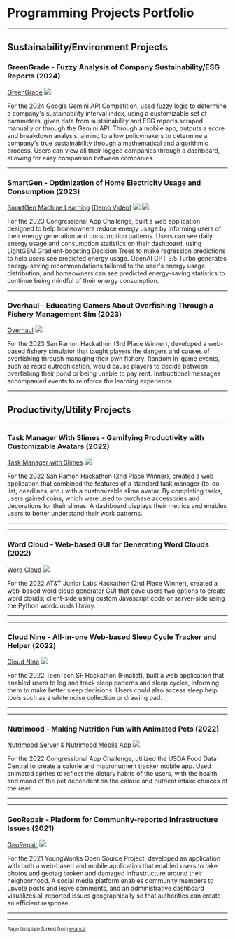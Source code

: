 # Programming Projects Portfolio

---

## Sustainability/Environment Projects

### GreenGrade - Fuzzy Analysis of Company Sustainability/ESG Reports (2024)
[GreenGrade](https://github.com/KOL305/GreenGrade)
<img src="images/prog-project-img/smartgen-dashboard"/>

For the 2024 Google Gemini API Competition, used fuzzy logic to determine a company's sustainability interval index, using a customizable set of parameters, given data from sustainability and ESG reports scraped manually or through the Gemini API. Through a mobile app, outputs a score and breakdown analysis, aiming to allow policymakers to determine a company's true sustainability through a mathematical and algorithmic process. Users can view all their logged companies through a dashboard, allowing for easy comparison between companies.

---
### SmartGen - Optimization of Home Electricity Usage and Consumption (2023)
[SmartGen Machine Learning](https://github.com/KOL305/smart-gen) [[Demo Video]](https://youtu.be/Aekci3r5V8A?si=KYZFIJLS2oHUSIPP)
<img src="images/prog-project-img/smartgen-dashboard.png"/>
<img src="images/prog-project-img/smartgen-comparison.png"/>

For the 2023 Congressional App Challenge, built a web application designed to help homeowners reduce energy usage by informing users of their energy generation and consumption patterns. Users can see daily energy usage and consumption statistics on their dashboard, using LightGBM Gradient-boosting Decision Trees to make regression predictions to help users see predicted energy usage. OpenAI GPT 3.5 Turbo generates energy-saving recommendations tailored to the user's energy usage distribution, and homeowners can see predicted energy-saving statistics to continue being mindful of their energy consumption.


---
### Overhaul - Educating Gamers About Overfishing Through a Fishery Management Sim (2023)
[Overhaul](https://github.com/KOL305/overhaul)
<img src="images/dummy_thumbnail.jpg?raw=true"/>

For the 2023 San Ramon Hackathon (3rd Place Winner), developed a web-based fishery simulator that taught players the dangers and causes of overfishing through managing their own fishery. Random in-game events, such as rapid eutrophication, would cause players to decide between overfishing their pond or being unable to pay rent. Instructional messages accompanied events to reinforce the learning experience.

---

## Productivity/Utility Projects

---
### Task Manager With Slimes - Gamifying Productivity with Customizable Avatars (2022)
[Task Manager with Slimes](https://github.com/KOL305/task-manager-with-slimes)
<img src="images/dummy_thumbnail.jpg?raw=true"/>

For the 2022 San Ramon Hackathon (2nd Place Winner), created a web application that combined the features of a standard task manager (to-do list, deadlines, etc.) with a customizable slime avatar. By completing tasks, users gained coins, which were used to purchase accessories and decorations for their slimes. A dashboard displays their metrics and enables users to better understand their work patterns.

---

---
### Word Cloud - Web-based GUI for Generating Word Clouds (2022)
[Word Cloud](https://github.com/KOL305/word-cloud)
<img src="images/dummy_thumbnail.jpg?raw=true"/>

For the 2022 AT&T Junior Labs Hackathon (2nd Place Winner), created a web-based word cloud generator GUI that gave users two options to create word clouds: client-side using custom Javascript code or server-side using the Python wordclouds library.

---

---
### Cloud Nine - All-in-one Web-based Sleep Cycle Tracker and Helper (2022)
[Cloud Nine](https://github.com/KOL305/cloud-nine)
<img src="images/dummy_thumbnail.jpg?raw=true"/>

For the 2022 TeenTech SF Hackathon (Finalist), built a web application that enabled users to log and track sleep patterns and sleep cycles, informing them to make better sleep decisions. Users could also access sleep help tools such as a white noise collection or drawing pad.

---

---
### Nutrimood - Making Nutrition Fun with Animated Pets (2022)
[Nutrimood Server](https://github.com/KOL305/nutrimood-server) & [Nutrimood Mobile App](https://github.com/KOL305/nutrimood-mobile)
<img src="images/dummy_thumbnail.jpg?raw=true"/>

For the 2022 Congressional App Challenge, utilized the USDA Food Data Central to create a calorie and macronutrient tracker mobile app. Used animated sprites to reflect the dietary habits of the users, with the health and mood of the pet dependent on the calorie and nutrient intake choices of the user.

---

---
### GeoRepair - Platform for Community-reported Infrastructure Issues (2021)
[GeoRepair](https://github.com/KOL305/geo-repair)
<img src="images/dummy_thumbnail.jpg?raw=true"/>

For the 2021 YoungWonks Open Source Project, developed an application with both a web-based and mobile application that enabled users to take photos and geotag broken and damaged infrastructure around their neighborhood. A social media platform enables community members to upvote posts and leave comments, and an administrative dashboard visualizes all reported issues geographically so that authorities can create an efficient response.

---





---
<p style="font-size:11px">Page template forked from <a href="https://github.com/evanca/quick-portfolio">evanca</a></p>
<!-- Remove above link if you don't want to attibute -->
